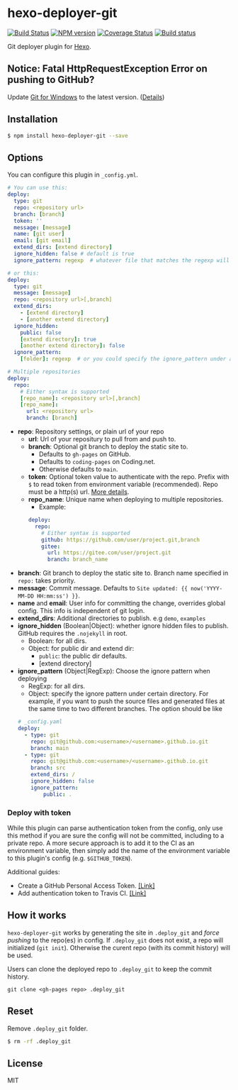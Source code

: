 # hexo-deployer-git

[![Build Status](https://travis-ci.org/hexojs/hexo-deployer-git.svg?branch=master)](https://travis-ci.org/hexojs/hexo-deployer-git)
[![NPM version](https://badge.fury.io/js/hexo-deployer-git.svg)](https://www.npmjs.com/package/hexo-deployer-git)
[![Coverage Status](https://img.shields.io/coveralls/hexojs/hexo-deployer-git.svg)](https://coveralls.io/r/hexojs/hexo-deployer-git?branch=master)
[![Build status](https://ci.appveyor.com/api/projects/status/liqy4nib33ht70so/branch/master?svg=true)](https://ci.appveyor.com/project/tommy351/hexo-deployer-git/branch/master)

Git deployer plugin for [Hexo].

## Notice: Fatal HttpRequestException Error on pushing to GitHub?
Update [Git for Windows](https://github.com/git-for-windows/git/releases) to the latest version. ([Details](https://github.com/Microsoft/Git-Credential-Manager-for-Windows#notice-experiencing-github-pushfetch-problems))

## Installation

``` bash
$ npm install hexo-deployer-git --save
```

## Options

You can configure this plugin in `_config.yml`.

``` yaml
# You can use this:
deploy:
  type: git
  repo: <repository url>
  branch: [branch]
  token: ''
  message: [message]
  name: [git user]
  email: [git email]
  extend_dirs: [extend directory]
  ignore_hidden: false # default is true
  ignore_pattern: regexp  # whatever file that matches the regexp will be ignored when deploying

# or this:
deploy:
  type: git
  message: [message]
  repo: <repository url>[,branch]
  extend_dirs:
    - [extend directory]
    - [another extend directory]
  ignore_hidden:
    public: false
    [extend directory]: true
    [another extend directory]: false
  ignore_pattern:
    [folder]: regexp  # or you could specify the ignore_pattern under a certain directory

# Multiple repositories
deploy:
  repo:
    # Either syntax is supported
    [repo_name]: <repository url>[,branch]
    [repo_name]:
      url: <repository url>
      branch: [branch]
```

- **repo**: Repository settings, or plain url of your repo
  - **url**: Url of your repositury to pull from and push to.
  - **branch**: Optional git branch to deploy the static site to.
    - Defaults to `gh-pages` on GitHub.
    - Defaults to `coding-pages` on Coding.net.
    - Otherwise defaults to `main`.
  - **token**: Optional token value to authenticate with the repo. Prefix with `$` to read token from environment variable (recommended). Repo must be a http(s) url. [More details](#deploy-with-token).
  - **repo_name**: Unique name when deploying to multiple repositories.
    * Example:
    ``` yaml
    deploy:
      repo:
        # Either syntax is supported
        github: https://github.com/user/project.git,branch
        gitee:
          url: https://gitee.com/user/project.git
          branch: branch_name
    ```
- **branch**: Git branch to deploy the static site to. Branch name specified in `repo:` takes priority.
- **message**: Commit message. Defaults to `Site updated: {{ now('YYYY-MM-DD HH:mm:ss') }}`.
- **name** and **email**: User info for committing the change, overrides global config. This info is independent of git login.
- **extend_dirs**: Additional directories to publish. e.g `demo`, `examples`
- **ignore_hidden** (Boolean|Object): whether ignore hidden files to publish. GitHub requires the `.nojekyll` in root.
  * Boolean: for all dirs.
  * Object: for public dir and extend dir:
    * `public`: the public dir defaults.
    * [extend directory]
- **ignore_pattern** (Object|RegExp): Choose the ignore pattern when deploying
  * RegExp: for all dirs.
  * Object: specify the ignore pattern under certain directory. For example, if you want to push the source files and generated files at the same time to two different branches. The option should be like
  ```yaml
  # _config.yaml
  deploy:
    - type: git
      repo: git@github.com:<username>/<username>.github.io.git
      branch: main
    - type: git
      repo: git@github.com:<username>/<username>.github.io.git
      branch: src
      extend_dirs: /
      ignore_hidden: false
      ignore_pattern:
          public: .
  ```

### Deploy with token

While this plugin can parse authentication token from the config, only use this method if you are sure the config will not be committed, including to a private repo. A more secure approach is to add it to the CI as an environment variable, then simply add the name of the environment variable to this plugin's config (e.g. `$GITHUB_TOKEN`).

Additional guides:

- Create a GitHub Personal Access Token. [[Link]](https://help.github.com/articles/creating-a-personal-access-token-for-the-command-line)
- Add authentication token to Travis CI. [[Link]](https://docs.travis-ci.com/user/environment-variables/#defining-variables-in-repository-settings)

## How it works

`hexo-deployer-git` works by generating the site in `.deploy_git` and *force pushing* to the repo(es) in config.
If `.deploy_git` does not exist, a repo will initialized (`git init`).
Otherwise the curent repo (with its commit history) will be used.

Users can clone the deployed repo to `.deploy_git` to keep the commit history.
```
git clone <gh-pages repo> .deploy_git
```

## Reset

Remove `.deploy_git` folder.

``` bash
$ rm -rf .deploy_git
```

## License

MIT

[Hexo]: https://hexo.io/
